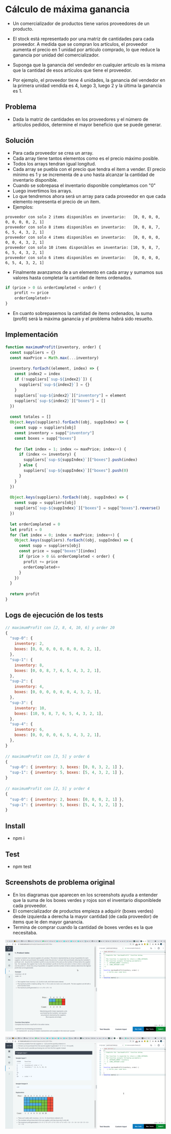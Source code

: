 # Cálculo de máxima ganancia

- Un comercializador de productos tiene varios proveedores de un producto.

- El stock está representado por una matriz de cantidades para cada proveedor. A medida que se compran los artículos, el proveedor aumenta el precio en 1 unidad por artículo comprado, lo que reduce la ganancia por unidad del comercializador.

- Suponga que la ganancia del vendedor en cualquier artículo es la misma que la cantidad de esos artículos que tiene el proveedor.

- Por ejemplo, el proveedor tiene 4 unidades, la ganancia del vendedor en la primera unidad vendida es 4, luego 3, luego 2 y la última la ganancia es 1.

## Problema

- Dada la matriz de cantidades en los proveedores y el número de artículos pedidos, determine el mayor beneficio que se puede generar. 

## Solución

- Para cada proveedor se crea un array.
- Cada array tiene tantos elementos como es el precio máximo posible.
- Todos los arrays tendran igual longitud.
- Cada array se puebla con el precio que tendra el item a vender. El precio mínimo es 1 y se incrementa de a uno hasta alcanzar la cantidad de inventario disponible.
- Cuando se sobrepasa el inventario disponible completamos con "0"
- Luego invertimos los arrays.
- Lo que tendremos ahora será un array para cada proveedor en que cada elemento representa el precio de un item.
- Ejemplos:
```
proveedor con solo 2 items disponibles en inventario:   [0, 0, 0, 0, 0, 0, 0, 0, 2, 1]
proveedor con solo 8 items disponibles en inventario:   [0, 0, 8, 7, 6, 5, 4, 3, 2, 1]
proveedor con solo 4 items disponibles en inventario:   [0, 0, 0, 0, 0, 0, 4, 3, 2, 1]
proveedor con solo 10 items disponibles en inventario: [10, 9, 8, 7, 6, 5, 4, 3, 2, 1]
proveedor con solo 6 items disponibles en inventario:   [0, 0, 0, 0, 6, 5, 4, 3, 2, 1]
```
- Finalmente avanzamos de a un elemento en cada array y sumamos sus valores hasta completar la cantidad de items ordenados. 
```js
if (price > 0 && orderCompleted < order) {
    profit += price
    orderCompleted++
}  
```  
- En cuanto sobrepasemos la cantidad de items ordenados, la suma (profit) será la máxima ganancia y el problema habrá sido resuelto.

## Implementación


```js
function maximumProfit(inventory, order) {
  const suppliers = {}
  const maxPrice = Math.max(...inventory)

  inventory.forEach((element, index) => {
    const index2 = index
    if (!suppliers[`sup-${index2}`]) {
      suppliers[`sup-${index2}`] = {}
    }
    suppliers[`sup-${index2}`]["inventory"] = element
    suppliers[`sup-${index2}`]["boxes"] = []
  })

  const totales = []
  Object.keys(suppliers).forEach((obj, suppIndex) => {
    const supp = suppliers[obj]
    const inventory = supp["inventory"]
    const boxes = supp["boxes"]

    for (let index = 1; index <= maxPrice; index++) {
      if (index <= inventory) {
        suppliers[`sup-${suppIndex}`]["boxes"].push(index)
      } else {
        suppliers[`sup-${suppIndex}`]["boxes"].push(0)
      }
    }
  })

  Object.keys(suppliers).forEach((obj, suppIndex) => {
    const supp = suppliers[obj]
    suppliers[`sup-${suppIndex}`]["boxes"] = supp["boxes"].reverse()
  })

  let orderCompleted = 0
  let profit = 0
  for (let index = 0; index < maxPrice; index++) {
    Object.keys(suppliers).forEach((obj, suppIndex) => {
      const supp = suppliers[obj]
      const price = supp["boxes"][index]
      if (price > 0 && orderCompleted < order) {
        profit += price
        orderCompleted++
      }
    })
  }

  return profit
}
```

## Logs de ejecución de los tests

```js
// maximumProfit con [2, 8, 4, 10, 6] y order 20
{
  "sup-0": {
    inventory: 2,
    boxes: [0, 0, 0, 0, 0, 0, 0, 0, 2, 1],
  },
  "sup-1": {
    inventory: 8,
    boxes: [0, 0, 8, 7, 6, 5, 4, 3, 2, 1],
  },
  "sup-2": {
    inventory: 4,
    boxes: [0, 0, 0, 0, 0, 0, 4, 3, 2, 1],
  },
  "sup-3": {
    inventory: 10,
    boxes: [10, 9, 8, 7, 6, 5, 4, 3, 2, 1],
  },
  "sup-4": {
    inventory: 6,
    boxes: [0, 0, 0, 0, 6, 5, 4, 3, 2, 1],
  },
}

// maximumProfit con [3, 5] y order 6
{
  "sup-0": { inventory: 3, boxes: [0, 0, 3, 2, 1] },
  "sup-1": { inventory: 5, boxes: [5, 4, 3, 2, 1] },
}

// maximumProfit con [2, 5] y order 4
{
  "sup-0": { inventory: 2, boxes: [0, 0, 0, 2, 1] },
  "sup-1": { inventory: 5, boxes: [5, 4, 3, 2, 1] },
}
```

## Install
- npm i

## Test
- npm test

## Screenshots de problema original

- En los diagramas que aparecen en los screenshots ayuda a entender que la suma de los boxes verdes y rojos son el inventario disponiblede cada proveedor.
- El comercializador de productos empieza a adquirir (boxes verdes) desde izquierda a derecha la mayor cantidad (de cada proveedor) de items que le den mayor ganancia.
- Termina de comprar cuando la cantidad de boxes verdes es la que necesitaba.

![Screenshot_2021-08-02_16-17-57.png](screenshots/Screenshot_2021-08-02_16-17-57.png)


![Screenshot_2021-08-02_17-23-02.png](screenshots/Screenshot_2021-08-02_17-23-02.png)